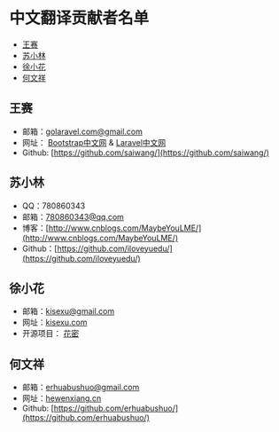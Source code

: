 # 中文翻译贡献者名单

- [王赛](#wangsai)
- [苏小林](#suxiaolin)
- [徐小花](#xuxiaohua)
- [何文祥](#hewenxiang)

<a name="wangsai"></a>
## 王赛
- 邮箱：golaravel.com@gmail.com
- 网址： [Bootstrap中文网](http://www.bootcss.com) & [Laravel中文网](http://www.golaravel.com)
- Github: [https://github.com/saiwang/](https://github.com/saiwang/)

<a name="suxiaolin"></a>
## 苏小林
- QQ：780860343
- 邮箱：780860343@qq.com
- 博客：[http://www.cnblogs.com/MaybeYouLME/](http://www.cnblogs.com/MaybeYouLME/)
- Github：[https://github.com/iloveyuedu/](https://github.com/iloveyuedu/)

<a name="xuxiaohua"></a>
## 徐小花
- 邮箱：kisexu@gmail.com
- 网址：[kisexu.com](http://kisexu.com)
- 开源项目： [花密](http://flowerpassword.com)

<a name="hewenxiang"></a>
## 何文祥
- 邮箱：erhuabushuo@gmail.com
- 网址：[hewenxiang.cn](http://hewenxiang.cn)
- Github: [https://github.com/erhuabushuo/](https://github.com/erhuabushuo/)